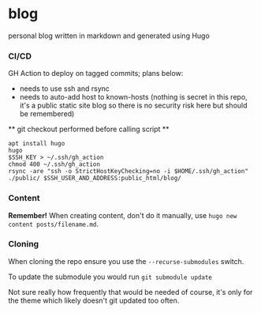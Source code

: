 # blog
personal blog written in markdown and generated using Hugo

### CI/CD

GH Action to deploy on tagged commits; plans below:

- needs to use ssh and rsync
- needs to auto-add host to known-hosts (nothing is secret in this repo, it's a public static site blog so there is no security risk here but should be remembered)

** git checkout performed before calling script **

```
apt install hugo
hugo
$SSH_KEY > ~/.ssh/gh_action
chmod 400 ~/.ssh/gh_action
rsync -are "ssh -o StrictHostKeyChecking=no -i $HOME/.ssh/gh_action" ./public/ $SSH_USER_AND_ADDRESS:public_html/blog/

```

### Content

**Remember!** When creating content, don't do it manually, use `hugo new content posts/filename.md`.

### Cloning

When cloning the repo ensure you use the `--recurse-submodules` switch.

To update the submodule you would run `git submodule update`

Not sure really how frequently that would be needed of course, it's only for the theme which likely doesn't git updated too often.